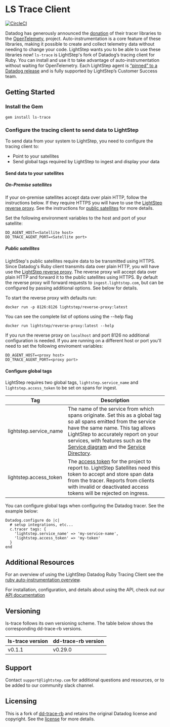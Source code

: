 # LS Trace Client

[![CircleCI](https://circleci.com/gh/lightstep/ls-trace-rb/tree/master.svg?style=svg)](https://circleci.com/gh/lightstep/ls-trace-rb/tree/master)

Datadog has generously announced the [donation](https://www.datadoghq.com/blog/opentelemetry-instrumentation) of their tracer libraries to the [OpenTelemety](https://opentelemetry.io/), project. Auto-instrumentation is a core feature of these libraries, making it possible to create and collect telemetry data without needing to change your code. LightStep wants you to be able to use these libraries now! `ls-trace` is LightStep's fork of Datadog’s tracing client for Ruby. You can install and use it to take advantage of auto-instrumentation without waiting for OpenTelemetry. Each LightStep agent is [“pinned” to a Datadog release](#versioning) and is fully supported by LightStep’s Customer Success team.

## Getting Started

### Install the Gem

```
gem install ls-trace
```

### Configure the tracing client to send data to LightStep

To send data from your system to LightStep, you need to configure the tracing client to:

* Point to your satellites
* Send global tags required by LightStep to ingest and display your data

#### Send data to your satellites

##### On-Premise satellites

If your on-premise satellites accept data over plain HTTP, follow the instructions below. If they require HTTPS you will have to use the [LightStep reverse proxy][ls-reverse-proxy]. See the instructions for [public satellites](#public-satellites) for more details.

Set the following environment variables to the host and port of your satellite:

```
DD_AGENT_HOST=<Satellite host>
DD_TRACE_AGENT_PORT=<Satellite port>
```

##### Public satellites

LightStep's public satellites require data to be transmitted using HTTPS. Since Datadog's Ruby client transmits data over plain HTTP, you will have use the [LightStep reverse proxy][ls-reverse-proxy]. The reverse proxy will accept data over plain HTTP and forward it to the public satellites using HTTPS. By default the reverse proxy will forward requests to `ingest.lightstep.com`, but can be configured by passing additional options. See below for details.

To start the reverse proxy with defaults run:

```
docker run -p 8126:8126 lightstep/reverse-proxy:latest
```

You can see the complete list of options using the --help flag

```
docker run lightstep/reverse-proxy:latest --help
```

If you run the reverse proxy on `localhost` and port 8126 no additional configuration is needed. If you are running on a different host or port you'll need to set the following enviroment variables:

```
DD_AGENT_HOST=<proxy host>
DD_TRACE_AGENT_PORT=<proxy port>
```

#### Configure global tags

LightStep requires two global tags, `lightstep.service_name` and `lightstep.access_token` to be set on spans for ingest.

| Tag | Description |
|-----|--------|
| lightstep.service_name | The name of the service from which spans originate. Set this as a global tag so all spans emitted from the service have the same name. This tag allows LightStep to accurately report on your services, with features such as the [Service diagram][ls-service-diagram] and the [Service Directory][ls-service-directory].
| lightstep.access_token | The [access token][ls-access-tokens] for the project to report to. LightStep Satellites need this token to accept and store span data from the tracer. Reports from clients with invalid or deactivated access tokens will be rejected on ingress.

You can configure global tags when configuring the Datadog tracer. See the example below:

```
Datadog.configure do |c|
  # setup integrations, etc...
  c.tracer tags: {
    'lightstep.service_name' => 'my-service-name',
    'lightstep.access_token' => 'my-token'
  }
end
```

## Additional Resources

For an overview of using the LightStep Datadog Ruby Tracing Client see the [ruby auto-instrumentation overview][auto-instrumentation overview].

For installation, configuration, and details about using the API, check out our [API documentation][api docs]

## Versioning

ls-trace follows its own versioning scheme. The table below shows the corresponding dd-trace-rb versions.

| ls-trace version | dd-trace-rb version |
|------------------|---------------------|
| v0.1.1           | v0.29.0             |

## Support

Contact `support@lightstep.com` for additional questions and resources, or to be added to our community slack channel.

## Licensing

This is a fork of [dd-trace-rb][dd-trace-rb repo] and retains the original Datadog license and copyright. See the [license][license file] for more details.

[ls-reverse-proxy]: https://github.com/lightstep/reverse-proxy
[ls-service-diagram]: https://docs.lightstep.com/docs/view-service-hierarchy-and-performance
[ls-service-directory]: https://docs.lightstep.com/docs/view-individual-service-performance
[ls-access-tokens]: https://docs.lightstep.com/docs/create-and-use-access-tokens
[auto-instrumentation overview]: https://docs.lightstep.com/docs/ruby-auto-instrumentation#section-configure-libraries
[api docs]: https://github.com/lightstep/dd-trace-rb/blob/master/docs/GettingStarted.md
[dd-trace-rb repo]: https://github.com/DataDog/dd-trace-rb
[license file]: https://github.com/lightstep/dd-trace-rb/blob/master/LICENSE
